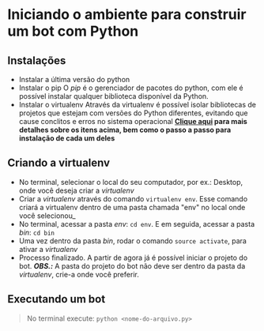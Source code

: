 # Iniciando o ambiente para construir um bot com Python

## Instalações
* Instalar a última versão do python
* Instalar o pip
    O _pip_ é o gerenciador de pacotes do python, com ele é possível instalar qualquer biblioteca disponível da Python.
* Instalar o virtualenv
    Através da virtualenv é possível isolar bibliotecas de projetos que estejam com versões do Python diferentes, evitando que cause conclitos e erros no sistema operacional
**[Clique aqui](http://blog.abraseucodigo.com.br/virtualenv-pip-pra-que-servem.html) para mais detalhes sobre os itens acima, bem como o passo a passo para instalação de cada um deles**

## Criando a virtualenv
* No terminal, selecionar o local do seu computador, por ex.: Desktop, onde você deseja criar a _virtualenv_
* Criar a _virtualenv_ através do comando `virtualenv env`. Esse comando criará a virtualenv dentro de uma pasta chamada "env" no local onde você selecionou_
* No terminal, acessar a pasta _env_: `cd env`. E em seguida, acessar a pasta _bin_: `cd bin`
* Uma vez dentro da pasta _bin_, rodar o comando `source activate`, para ativar a _virtualenv_
* Processo finalizado. A partir de agora já é possível iniciar o projeto do bot.
**_OBS.:_** A pasta do projeto do bot não deve ser dentro da pasta da _virtualenv_, crie-a onde você preferir.

## Executando um bot
>No terminal execute: `python <nome-do-arquivo.py>`
